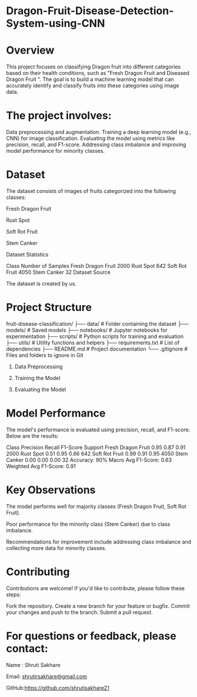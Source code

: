# Dragon-Fruit-Disease-Detection-System-using-CNN
# Overview

This project focuses on classifying Dragon fruit into different categories based on their health conditions, such as "Fresh Dragon Fruit and Diseased Dragon Fruit ". The goal is to build a machine learning model that can accurately identify and classify fruits into these categories using image data.

# The project involves:

Data preprocessing and augmentation.
Training a deep learning model (e.g., CNN) for image classification.
Evaluating the model using metrics like precision, recall, and F1-score.
Addressing class imbalance and improving model performance for minority classes.

# Dataset

The dataset consists of images of fruits categorized into the following classes:

Fresh Dragon Fruit

Rust Spot

Soft Rot Fruit

Stem Canker

Dataset Statistics

Class	Number of Samples
Fresh Dragon Fruit	2000
Rust Spot	642
Soft Rot Fruit	4050
Stem Canker	32
Dataset Source

The dataset is created by us.

# Project Structure

fruit-disease-classification/
├── data/                    # Folder containing the dataset
├── models/                  # Saved models
├── notebooks/               # Jupyter notebooks for experimentation
├── scripts/                 # Python scripts for training and evaluation
├── utils/                   # Utility functions and helpers
├── requirements.txt         # List of dependencies
├── README.md                # Project documentation
└── .gitignore               # Files and folders to ignore in Git

1. Data Preprocessing
   
2. Training the Model
   
3. Evaluating the Model

# Model Performance

The model's performance is evaluated using precision, recall, and F1-score. Below are the results:

Class	Precision	Recall	F1-Score	Support
Fresh Dragon Fruit	0.95	0.87	0.91	2000
Rust Spot	0.51	0.95	0.66	642
Soft Rot Fruit	0.99	0.91	0.95	4050
Stem Canker	0.00	0.00	0.00	32
Accuracy: 90%
Macro Avg F1-Score: 0.63
Weighted Avg F1-Score: 0.91

# Key Observations

The model performs well for majority classes (Fresh Dragon Fruit, Soft Rot Fruit).

Poor performance for the minority class (Stem Canker) due to class imbalance.

Recommendations for improvement include addressing class imbalance and collecting more data for minority classes.

# Contributing

Contributions are welcome! If you'd like to contribute, please follow these steps:

Fork the repository.
Create a new branch for your feature or bugfix.
Commit your changes and push to the branch.
Submit a pull request.

# For questions or feedback, please contact:

Name : Shruti Sakhare

Email: shrutirsakhare@gmail.com

GitHub:https://github.com/shrutisakhare21

